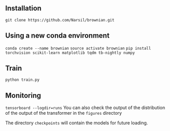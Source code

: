 ## Installation

`git clone https://github.com/Narsil/brownian.git`

## Using a new conda environment

`conda create --name brownian`
`source activate brownian`
`pip install torchvision scikit-learn matplotlib tqdm tb-nightly numpy`

## Train

`python train.py`


## Monitoring

`tensorboard --logdir=runs`
You can also check the output of the distribution of the output of the transformer
in the `figures` directory

The directory `checkpoints` will contain the models for future loading.







